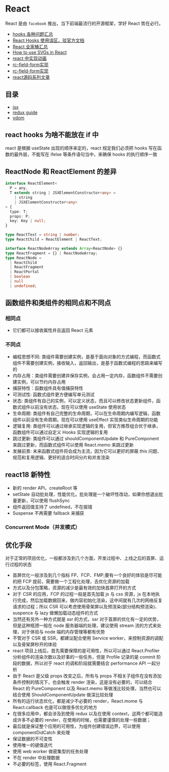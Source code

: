 # React

React 是由 `facebook` 推出，当下前端最流行的开源框架，学好 React 势在必行。

- [hooks 各种问题汇总](https://overreacted.io/zh-hans/a-complete-guide-to-useeffect/)
- [React Hooks 使用误区，驳官方文档](https://mp.weixin.qq.com/s/DLN9jjkAhJSJHksos_t43A)
- [React 全家桶汇总](https://juejin.cn/post/7085542534943883301)
- [How to use SVGs in React](https://blog.logrocket.com/how-to-use-svgs-in-react/)
- [react 中实现动画](https://segmentfault.com/a/1190000030696292)
- [rc-field-form实现](https://juejin.cn/post/6922595635396870152)
- [rc-field-form实现](https://juejin.cn/post/6897038502517555207)
- [react源码系列文章](https://juejin.cn/post/7166547963517337614)

## 目录

- [jsx](jsx.md)
- [redux guide](reduxguide.md)
- [vdom](vdom.md)

## react hooks 为啥不能放在 if 中

react 是根据 useState 出现的顺序来定的，react 规定我们必须把 hooks 写在函数的最外层，不能写在 ifelse 等条件语句当中，来确保 hooks 的执行顺序一致

## ReactNode 和 ReactElement 的差异

```ts
interface ReactElement<
  P = any,
  T extends string | JSXElementConstructor<any> =
    | string
    | JSXElementConstructor<any>
> {
  type: T;
  props: P;
  key: Key | null;
}

type ReactText = string | number;
type ReactChild = ReactElement | ReactText;

interface ReactNodeArray extends Array<ReactNode> {}
type ReactFragment = {} | ReactNodeArray;
type ReactNode =
  | ReactChild
  | ReactFragment
  | ReactPortal
  | boolean
  | null
  | undefined;
```

## 函数组件和类组件的相同点和不同点

### 相同点

- 它们都可以接收属性并且返回 React 元素

### 不同点

- 编程思想不同: 类组件需要创建实例，是基于面向对象的方式编程，而函数式组件不需要创建实例，接收输入，返回输出，是基于函数式编程的思路来编写的
- 内存占用：类组件需要创建并保存实例，会占用一定内存，函数组件不需要创建实例，可以节约内存占用
- 捕获特性：函数组件具有值捕获特性
- 可测试性: 函数式组件更方便编写单元测试
- 状态: 类组件有自己的实例，可以定义状态，而且可以修改状态更新组件，函数式组件以前没有状态，现在可以使用 useState 使用状态
- 生命周期: 类组件有自己完整的生命周期，可以在生命周期内编写逻辑，函数组件以前没有生命周期，现在可以使用 useEffect 实现类似生命周期的功能
- 逻辑复用: 类组件可以通过继承实现逻辑的复用，但官方推荐组合优于继承，函数组件可以通过自定义 Hooks 实现逻辑的复用
- 跳过更新: 类组件可以通过 shouldComponentUpdate 和 PureComponent 来跳过更新，而函数式组件可以使用 React.memo 来跳过更新
- 发展前景: 未来函数式组件将会成为主流，因为它可以更好的屏蔽 this 问题、规范和复用逻辑、更好的适合时间分片和并发渲染

## react18 新特性

- 新的 render API，createRoot 等
- setState 自动批处理，性能优化。批处理是一个破坏性改动，如果你想退出批量更新，可以使用 flushSync
- 组件返回值支持了 undefined，不在报错
- Suspense 不再需要 fallback 来捕获

### Concurrent Mode（并发模式）

## 优化手段

对于正常的项目优化，一般都涉及到几个方面，开发过程中、上线之后的首屏、运行过程的状态

- 首屏优化一般涉及到几个指标 FP、FCP、FMP;要有一个良好的体验是尽可能的把 FCP 提前，需要做一个工程化处理，去优化资源的加载
- 方式以及分包策略，资源的减少是最有效的加快首屏打开的方式
- 对于 CSR 的应用，FCP 的过程一般是首先加载 js 与 css 资源，js 在本地执行完成，然后加载数据回来，做内容初始化渲染，这中间就有几次的网络反复请求的过程；所以 CSR 可以考虑使用骨架屏以及预渲染(部分结构预渲染)、suspence 与 lazy 做懒加载动态组件的方式
- 当然还有另外一种方式就是 ssr 的方式，ssr 对于首屏的优化有一定的优势，但是这种瓶颈一般在 node 服务器端的处理，建议使用 stream 流的方式来处理，对于体验与 node 端的内存管理等都有优势
- 不管对于 CSR 或 SSR，都建议配合使用 Service worker，来控制资源的调配以及骨架屏秒开的体验
- react 项目上线后，首先需要保障的是可用性，所以可以通过 React.Profiler 分析组件的渲染次数以及好事的一些任务，但是 Profile 记录的是 commit 阶段的数据，所以对于 react 的调和阶段就需要结合 performance API 一起分析
- 由于 React 是父级 props 改变之后，所有与 props 不相关子组件在没有添加条件控制的情况下，也会触发 render 渲染，这是没有必要的，可以结合 React 的 PureComponent 以及 React.memo 等做浅比较处理，当然也可以结合使用 ShouldComponentUpdate 做深比较处理
- 所有的运行状态优化，都是减少不必要的 render，React.mome 与 React.callback 也是可以做很多优化的地方
- 在很多应用中，都会涉及到使用 redux 以及在使用 context，这两个都可能造成许多不必要的 render，在使用的时候，也需要谨慎的处理一些数据；
- 最后就是保证整个应用的可用性，为组件创建错误边界，可以使用 componentDidCatch 来处理
- 保证数据的不可变性
- 使用唯一的键值迭代
- 使用 web worker 做密集型的任务处理
- 不在 render 中处理数据
- 不必要的标签，使用 React.Fragment
